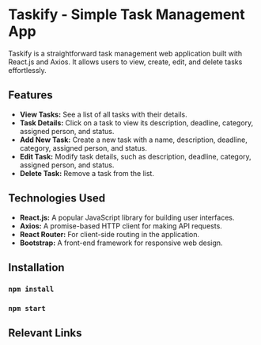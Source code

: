 # Taskify - Simple Task Management App

Taskify is a straightforward task management web application built with React.js and Axios. It allows users to view, create, edit, and delete tasks effortlessly.

## Features

- **View Tasks:** See a list of all tasks with their details.
- **Task Details:** Click on a task to view its description, deadline, category, assigned person, and status.
- **Add New Task:** Create a new task with a name, description, deadline, category, assigned person, and status.
- **Edit Task:** Modify task details, such as description, deadline, category, assigned person, and status.
- **Delete Task:** Remove a task from the list.

## Technologies Used

- **React.js:** A popular JavaScript library for building user interfaces.
- **Axios:** A promise-based HTTP client for making API requests.
- **React Router:** For client-side routing in the application.
- **Bootstrap:** A front-end framework for responsive web design.

## Installation

### `npm install`

### `npm start`

## Relevant Links
